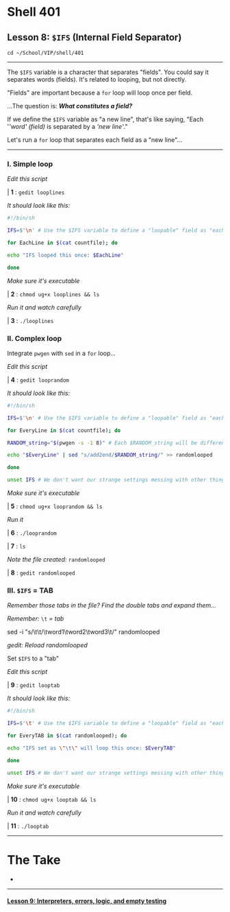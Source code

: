# Shell 401
## Lesson 8: `$IFS` (Internal Field Separator)

`cd ~/School/VIP/shell/401`

___

The `$IFS` variable is a character that separates "fields". You could say it separates words (fields). It's related to looping, but not directly.

"Fields" are important because a `for` loop will loop once per field.

...The question is: ***What constitutes a field?***

If we define the `$IFS` variable as "a new line", that's like saying, "Each '*'word' (field)* is separated by a *'new line'*."

Let's run a `for` loop that separates each field as a "new line"...
___

### I. Simple loop

*Edit this script*

| **1** : `gedit looplines`

*It should look like this:*

```sh
#!/bin/sh

IFS=$'\n' # Use the $IFS variable to define a "loopable" field as "each" new line"

for EachLine in $(cat countfile); do

echo "IFS looped this once: $EachLine"

done
```

*Make sure it's executable*

| **2** : `chmod ug+x looplines && ls`

*Run it and watch carefully*

| **3** : `./looplines`

### II. Complex loop

Integrate `pwgen` with `sed` in a `for` loop...

*Edit this script*

| **4** : `gedit looprandom`

*It should look like this:*

```sh
#!/bin/sh

IFS=$'\n' # Use the $IFS variable to define a "loopable" field as "each" new line"

for EveryLine in $(cat countfile); do

RANDOM_string="$(pwgen -s -1 8)" # Each $RANDOM_string will be different in each loop

echo "$EveryLine" | sed "s/add2end/$RANDOM_string/" >> randomlooped

done

unset IFS # We don't want our strange settings messing with other things.
```

*Make sure it's executable*

| **5** : `chmod ug+x looprandom && ls`

*Run it*

| **6** : `./looprandom`

| **7** : `ls`

*Note the file created:* `randomlooped`

| **8** : `gedit randomlooped`

### III. `$IFS` = TAB

*Remember those tabs in the file? Find the double tabs and expand them...*

*Remember:* `\t` *= tab*

sed -i "s/\t\t/\tword1\tword2\tword3\t/" randomlooped

*gedit: Reload randomlooped*

Set `$IFS` to a "tab"

*Edit this script*

| **9** : `gedit looptab`

*It should look like this:*

```sh
#!/bin/sh

IFS=$'\t' # Use the $IFS variable to define a "loopable" field as "each" new line"

for EveryTAB in $(cat randomlooped); do

echo "IFS set as \"\t\" will loop this once: $EveryTAB"

done

unset IFS # We don't want our strange settings messing with other things.
```

*Make sure it's executable*

| **10** : `chmod ug+x looptab && ls`

*Run it and watch carefully*

| **11** : `./looptab`

___

# The Take

-

___

#### [Lesson 9: Interpreters, errors, logic, and empty testing](https://github.com/inkVerb/vip/blob/master/401-shell/Lesson-09.md)
